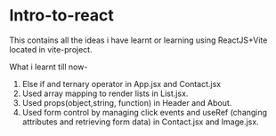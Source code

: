 # Intro-to-react

This contains all the ideas i have learnt or learning using ReactJS+Vite located in vite-project.

What i learnt till now-

1. Else if and ternary operator in App.jsx and Contact.jsx
2. Used array mapping to render lists in List.jsx.
3. Used props(object,string, function) in Header and About.
4. Used form control by managing click events and useRef (changing attributes and retrieving form data) in Contact.jsx and Image.jsx.
